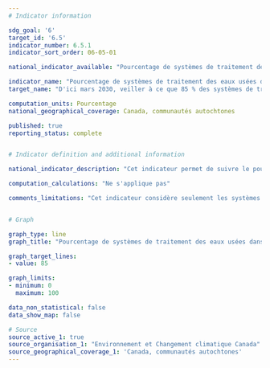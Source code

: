 ```yaml
---
# Indicator information

sdg_goal: '6'
target_id: '6.5'
indicator_number: 6.5.1
indicator_sort_order: 06-05-01

national_indicator_available: "Pourcentage de systèmes de traitement des eaux usées dans les réserves qui respectent les normes de qualité des effluents"

indicator_name: "Pourcentage de systèmes de traitement des eaux usées dans les réserves qui respectent les normes de qualité des effluents"
target_name: "D'ici mars 2030, veiller à ce que 85 % des systèmes de traitement des eaux usées dans les réserves respectent les normes de qualité des effluents"

computation_units: Pourcentage
national_geographical_coverage: Canada, communautés autochtones

published: true
reporting_status: complete


# Indicator definition and additional information

national_indicator_description: "Cet indicateur permet de suivre le pourcentage de systèmes de traitement des eaux usées dans les réserves qui respectent les normes de qualité des effluents du [Règlement sur les effluents des systèmes d'assainissement des eaux usées](https://laws-lois.justice.gc.ca/fra/reglements/DORS-2012-139/TexteComplet.html) ou un accord d'équivalence."

computation_calculations: "Ne s'applique pas"

comments_limitations: "Cet indicateur considère seulement les systèmes de traitement des eaux usées qui rapportent activement la qualité des effluents. Actuellement, un nombre significatif de systèmes de traitement des eaux usées dans les communautés autochtones ne rapportent pas activement ces données. Les données doivent être interprétées en tenant compte de cette limitation."


# Graph

graph_type: line
graph_title: "Pourcentage de systèmes de traitement des eaux usées dans les réserves qui respectent les normes de qualité des effluents"

graph_target_lines:
- value: 85

graph_limits:
- minimum: 0
  maximum: 100

data_non_statistical: false
data_show_map: false

# Source
source_active_1: true
source_organisation_1: "Environnement et Changement climatique Canada"
source_geographical_coverage_1: 'Canada, communautés autochtones'
---
```

